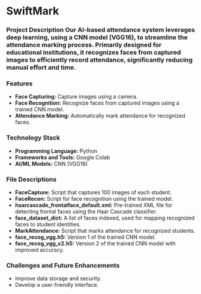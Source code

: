 # SwiftMark
### Project Description  Our AI-based attendance system leverages deep learning, using a CNN model (VGG16), to streamline the attendance marking process. Primarily designed for educational institutions, it recognizes faces from captured images to efficiently record attendance, significantly reducing manual effort and time.

### Features
- **Face Capturing:** Capture images using a camera.
- **Face Recognition:** Recognize faces from captured images using a trained CNN model.
- **Attendance Marking:** Automatically mark attendance for recognized faces.

### Technology Stack
- **Programming Language:** Python
- **Frameworks and Tools:** Google Colab
- **AI/ML Models:** CNN (VGG16)

### File Descriptions
- **FaceCapture:** Script that captures 100 images of each student.
- **FaceRecon:** Script for face recognition using the trained model.
- **haarcascade_frontalface_default.xml:** Pre-trained XML file for detecting frontal faces using the Haar Cascade classifier.
- **face_dataset_dict:** A list of faces indexed, used for mapping recognized faces to student identities.
- **MarkAttendance:** Script that marks attendance for recognized students.
- **face_recog_vgg.h5:** Version 1 of the trained CNN model.
- **face_recog_vgg_v2.h5:** Version 2 of the trained CNN model with improved accuracy.

### Challenges and Future Enhancements
- Improve data storage and security.
- Develop a user-friendly interface.
